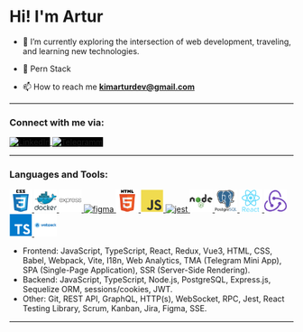 <h1 align="start">Hi! I'm Artur</h1>



- 🔭 I’m currently exploring the intersection of web development, traveling, and learning new technologies.

- 🌱 Pern Stack

- 📫 How to reach me **kimarturdev@gmail.com**

<hr style="border-top: 1px solid #ccc;">

<h3 align="left">Connect with me via:</h3>
<p align="left">
  <a href="https://www.linkedin.com/in/kim-artur/" target="_blank">
    <img src="https://img.icons8.com/color/48/000000/linkedin-2--v1.png" alt="LinkedIn" width="30px" height="30px" style="background-color: black; width: 60px; height: 60px;">
  </a>
  <a href="https://t.me/akimdev" target="_blank">
    <img src="https://img.icons8.com/fluency/48/000000/telegram-app.png" alt="Telegramm" width="30px" height="30px" style="background-color: black; width: 60px; height: 60px;">
  </a>
</p>

<hr style="border-top: 1px solid #ccc;">

<h3 align="left">Languages and Tools:</h3>
<p align="left"> <a href="https://www.w3schools.com/css/" target="_blank" rel="noreferrer"> <img src="https://raw.githubusercontent.com/devicons/devicon/master/icons/css3/css3-original-wordmark.svg" alt="css3" width="40" height="40"/> </a> <a href="https://www.docker.com/" target="_blank" rel="noreferrer"> <img src="https://raw.githubusercontent.com/devicons/devicon/master/icons/docker/docker-original-wordmark.svg" alt="docker" width="40" height="40"/> </a> <a href="https://expressjs.com" target="_blank" rel="noreferrer"> <img src="https://raw.githubusercontent.com/devicons/devicon/master/icons/express/express-original-wordmark.svg" alt="express" width="40" height="40"/> </a> <a href="https://www.figma.com/" target="_blank" rel="noreferrer"> <img src="https://www.vectorlogo.zone/logos/figma/figma-icon.svg" alt="figma" width="40" height="40"/> </a> <a href="https://www.w3.org/html/" target="_blank" rel="noreferrer"> <img src="https://raw.githubusercontent.com/devicons/devicon/master/icons/html5/html5-original-wordmark.svg" alt="html5" width="40" height="40"/> </a> <a href="https://developer.mozilla.org/en-US/docs/Web/JavaScript" target="_blank" rel="noreferrer"> <img src="https://raw.githubusercontent.com/devicons/devicon/master/icons/javascript/javascript-original.svg" alt="javascript" width="40" height="40"/> </a> <a href="https://jestjs.io" target="_blank" rel="noreferrer"> <img src="https://www.vectorlogo.zone/logos/jestjsio/jestjsio-icon.svg" alt="jest" width="40" height="40"/> </a> <a href="https://nodejs.org" target="_blank" rel="noreferrer"> <img src="https://raw.githubusercontent.com/devicons/devicon/master/icons/nodejs/nodejs-original-wordmark.svg" alt="nodejs" width="40" height="40"/> </a> <a href="https://www.postgresql.org" target="_blank" rel="noreferrer"> <img src="https://raw.githubusercontent.com/devicons/devicon/master/icons/postgresql/postgresql-original-wordmark.svg" alt="postgresql" width="40" height="40"/> </a> <a href="https://reactjs.org/" target="_blank" rel="noreferrer"> <img src="https://raw.githubusercontent.com/devicons/devicon/master/icons/react/react-original-wordmark.svg" alt="react" width="40" height="40"/> </a> <a href="https://redux.js.org" target="_blank" rel="noreferrer"> <img src="https://raw.githubusercontent.com/devicons/devicon/master/icons/redux/redux-original.svg" alt="redux" width="40" height="40"/> </a> <a href="https://www.typescriptlang.org/" target="_blank" rel="noreferrer"> <img src="https://raw.githubusercontent.com/devicons/devicon/master/icons/typescript/typescript-original.svg" alt="typescript" width="40" height="40"/> </a> <a href="https://webpack.js.org" target="_blank" rel="noreferrer"> <img src="https://raw.githubusercontent.com/devicons/devicon/d00d0969292a6569d45b06d3f350f463a0107b0d/icons/webpack/webpack-original-wordmark.svg" alt="webpack" width="40" height="40"/> </a> </p>

- Frontend: JavaScript, TypeScript, React, Redux, Vue3, HTML, CSS, Babel, Webpack, Vite, I18n, Web Analytics, TMA (Telegram Mini App), SPA (Single-Page Application), SSR (Server-Side Rendering).
- Backend: JavaScript, TypeScript, Node.js, PostgreSQL, Express.js, Sequelize ORM, sessions/cookies, JWT.
- Other: Git, REST API, GraphQL, HTTP(s), WebSocket, RPC, Jest, React Testing Library, Scrum, Kanban, Jira, Figma, SSE.

<hr style="border-top: 1px solid #ccc;">
